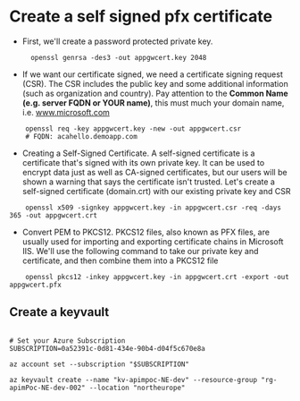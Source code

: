 # Create a self signed pfx certificate 


- First, we'll create a password protected private key. 
  ```
    openssl genrsa -des3 -out appgwcert.key 2048
  ```

- If we want our certificate signed, we need a certificate signing request (CSR). The CSR includes the public key and some additional information (such as organization and country). Pay attention to the **Common Name (e.g. server FQDN or YOUR name)**, this must much your domain name, i.e. www.microsoft.com
```
    openssl req -key appgwcert.key -new -out appgwcert.csr
    # FQDN: acahello.demoapp.com
```

- Creating a Self-Signed Certificate. A self-signed certificate is a certificate that's signed with its own private key. It can be used to encrypt data just as well as CA-signed certificates, but our users will be shown a warning that says the certificate isn't trusted. Let's create a self-signed certificate (domain.crt) with our existing private key and CSR
```
    openssl x509 -signkey appgwcert.key -in appgwcert.csr -req -days 365 -out appgwcert.crt
```

- Convert PEM to PKCS12. PKCS12 files, also known as PFX files, are usually used for importing and exporting certificate chains in Microsoft IIS. We'll use the following command to take our private key and certificate, and then combine them into a PKCS12 file
```
    openssl pkcs12 -inkey appgwcert.key -in appgwcert.crt -export -out appgwcert.pfx
```

## Create a keyvault

```shell

# Set your Azure Subscription
SUBSCRIPTION=0a52391c-0d81-434e-90b4-d04f5c670e8a

az account set --subscription "$SUBSCRIPTION"

az keyvault create --name "kv-apimpoc-NE-dev" --resource-group "rg-apimPoc-NE-dev-002" --location "northeurope"

```